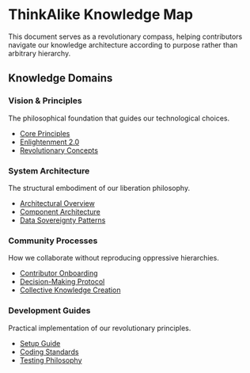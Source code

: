 # ThinkAlike Knowledge Map

This document serves as a revolutionary compass, helping contributors navigate our knowledge architecture according to purpose rather than arbitrary hierarchy.

## Knowledge Domains

### Vision & Principles
The philosophical foundation that guides our technological choices.
- [Core Principles](/docs/vision/principles/core_principles.md)
- [Enlightenment 2.0](/docs/vision/principles/enlightenment_2_0.md)
- [Revolutionary Concepts](/docs/vision/concepts/concept_overview.md)

### System Architecture
The structural embodiment of our liberation philosophy.
- [Architectural Overview](/docs/architecture/system/overview.md)
- [Component Architecture](/docs/architecture/components/component_taxonomy.md)
- [Data Sovereignty Patterns](/docs/architecture/patterns/data_sovereignty.md)

### Community Processes
How we collaborate without reproducing oppressive hierarchies.
- [Contributor Onboarding](/docs/community/onboarding/quickstart.md)
- [Decision-Making Protocol](/docs/governance/protocols/decision_framework.md)
- [Collective Knowledge Creation](/docs/community/collaboration/knowledge_creation.md)

### Development Guides
Practical implementation of our revolutionary principles.
- [Setup Guide](/docs/development/setup/environment_setup.md)
- [Coding Standards](/docs/development/standards/coding_standards.md)
- [Testing Philosophy](/docs/development/testing/liberation_through_testing.md)
